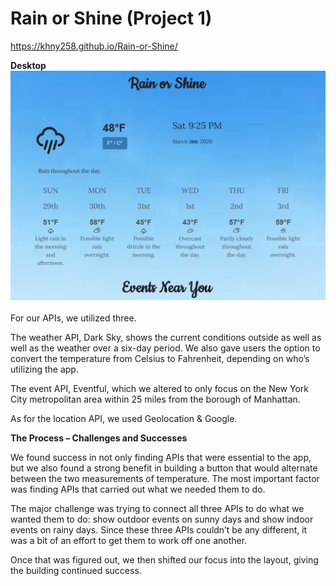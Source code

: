 # Rain or Shine (Project 1)

https://khny258.github.io/Rain-or-Shine/

<strong>Desktop</strong>
<br>
<img src="assets/desktop.png">
<br>
<br>
For our APIs, we utilized three.

The weather API, Dark Sky, shows the current conditions outside as well as well as the weather over a six-day period. We also gave users the option to convert the temperature from Celsius to Fahrenheit, depending on who’s utilizing the app.

The event API, Eventful, which we altered to only focus on the New York City metropolitan area within 25 miles from the borough of Manhattan.

As for the location API, we used Geolocation & Google.

<b>The Process – Challenges and Successes</b>

We found success in not only finding APIs that were essential to the app, but we also found a strong benefit in building a button that would alternate between the two measurements of temperature. The most important factor was finding APIs that carried out what we needed them to do.

The major challenge was trying to connect all three APIs to do what we wanted them to do: show outdoor events on sunny days and show indoor events on rainy days. Since these three APIs couldn’t be any different, it was a bit of an effort to get them to work off one another.

Once that was figured out, we then shifted our focus into the layout, giving the building continued success.
<br>
<br>
